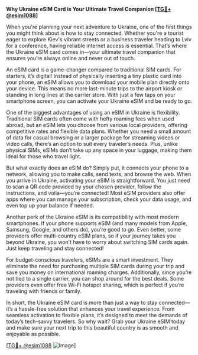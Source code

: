 **Why Ukraine eSIM Card is Your Ultimate Travel Companion [[TG💪+ @esim1088](https://t.me/s/esim1088)]**

When you're planning your next adventure to Ukraine, one of the first things you might think about is how to stay connected. Whether you're a tourist eager to explore Kiev's vibrant streets or a business traveler heading to Lviv for a conference, having reliable internet access is essential. That’s where the Ukraine eSIM card comes in—your ultimate travel companion that ensures you’re always online and never out of touch.

An eSIM card is a game-changer compared to traditional SIM cards. For starters, it’s digital! Instead of physically inserting a tiny plastic card into your phone, an eSIM allows you to download your mobile plan directly onto your device. This means no more last-minute trips to the airport kiosk or standing in long lines at the carrier store. With just a few taps on your smartphone screen, you can activate your Ukraine eSIM and be ready to go.

One of the biggest advantages of using an eSIM in Ukraine is flexibility. Traditional SIM cards often come with hefty roaming fees when used abroad, but an eSIM lets you choose from various local providers, offering competitive rates and flexible data plans. Whether you need a small amount of data for casual browsing or a larger package for streaming videos or video calls, there’s an option to suit every traveler’s needs. Plus, unlike physical SIMs, eSIMs don’t take up any space in your luggage, making them ideal for those who travel light.

But what exactly does an eSIM do? Simply put, it connects your phone to a network, allowing you to make calls, send texts, and browse the web. When you arrive in Ukraine, activating your eSIM is straightforward. You just need to scan a QR code provided by your chosen provider, follow the instructions, and voila—you’re connected! Most eSIM providers also offer apps where you can manage your subscription, check your data usage, and even top up your balance if needed.

Another perk of the Ukraine eSIM is its compatibility with most modern smartphones. If your phone supports eSIM (and many models from Apple, Samsung, Google, and others do), you’re good to go. Even better, some providers offer multi-country eSIM plans, so if your journey takes you beyond Ukraine, you won’t have to worry about switching SIM cards again. Just keep traveling and stay connected!

For budget-conscious travelers, eSIMs are a smart investment. They eliminate the need for purchasing multiple SIM cards during your trip and save you money on international roaming charges. Additionally, since you’re not tied to a single carrier, you can shop around for the best deals. Some providers even offer free Wi-Fi hotspot sharing, which is perfect if you’re traveling with friends or family.

In short, the Ukraine eSIM card is more than just a way to stay connected—it’s a hassle-free solution that enhances your travel experience. From seamless activation to flexible plans, it’s designed to meet the demands of today’s tech-savvy travelers. So why wait? Grab your Ukraine eSIM today and make sure your next trip to this beautiful country is as smooth and enjoyable as possible.

[[TG💪+ @esim1088](https://t.me/s/esim1088) ![Image](https://i.postimg.cc/Y0z9fWf4/image.png)]